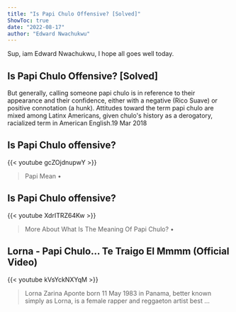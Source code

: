 ```yaml
---
title: "Is Papi Chulo Offensive? [Solved]"
ShowToc: true 
date: "2022-08-17"
author: "Edward Nwachukwu" 
---
```


Sup, iam Edward Nwachukwu, I hope all goes well today.
## Is Papi Chulo Offensive? [Solved]
But generally, calling someone papi chulo is in reference to their appearance and their confidence, either with a negative (Rico Suave) or positive connotation (a hunk). Attitudes toward the term papi chulo are mixed among Latinx Americans, given chulo's history as a derogatory, racialized term in American English.19 Mar 2018

## Is Papi Chulo offensive?
{{< youtube gcZOjdnupwY >}}
>Papi Mean • 

## Is Papi Chulo offensive?
{{< youtube XdrITRZ64Kw >}}
>More About What Is The Meaning Of Papi Chulo? • 

## Lorna - Papi Chulo... Te Traigo El Mmmm (Official Video)
{{< youtube kVsYckNXYqM >}}
>Lorna Zarina Aponte born 11 May 1983 in Panama, better known simply as Lorna, is a female rapper and reggaeton artist best ...

